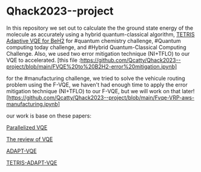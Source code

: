# Qhack2023--project

In this repository we set out to calculate the the ground state energy of the molecule as accurately using a hybrid quantum-classical algorithm, [TETRIS Adaptive VQE for BeH2](https://github.com/Qcatty/Qhack2023--project/blob/main/TETRIS_Adaptive_VQE_for_BeH2.ipynb) for #quantum chemistry challenge, #Quantum computing today challenge, and #Hybrid Quantum-Classical Computing Challenge. Also, we used two error mitigation technique (NI+TFLO) to our VQE to accelerated.  [this file :https://github.com/Qcatty/Qhack2023--project/blob/main/FVQE%20to%20B2H2-error%20mitigation.ipynb]

for the #manufacturing challenge, we tried to solve the vehicule routing problem using the F-VQE, we haven't had enough time to apply the error mitigation technique (NI+TFLO) to our F-VQE, but we will work on that later![https://github.com/Qcatty/Qhack2023--project/blob/main/Fvqe-VRP-aws-manufacturing.ipynb]

our work is base on these papers: 

[Parallelized VQE](https://arxiv.org/pdf/2209.03796.pdf?forcedefault=true)

[The review of VQE](https://arxiv.org/pdf/2111.05176.pdf)

[ADAPT-VQE](https://www.nature.com/articles/s41467-019-10988-2)

[TETRIS-ADAPT-VQE](https://arxiv.org/abs/2209.10562)


